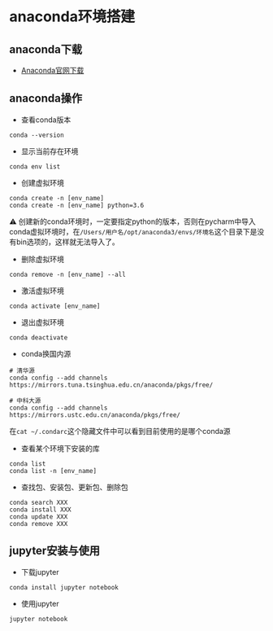 # anaconda环境搭建

## anaconda下载

- [Anaconda官网下载](https://www.anaconda.com/products/individual#macos)

## anaconda操作

- 查看conda版本

```shell
conda --version
```

- 显示当前存在环境

```shell
conda env list
```

- 创建虚拟环境

```shell
conda create -n [env_name]
conda create -n [env_name] python=3.6
```

⚠️ 创建新的conda环境时，一定要指定python的版本，否则在pycharm中导入conda虚拟环境时，在`/Users/用户名/opt/anaconda3/envs/环境名`这个目录下是没有bin选项的，这样就无法导入了。

- 删除虚拟环境

```shell
conda remove -n [env_name] --all
```

- 激活虚拟环境

```shell
conda activate [env_name]
```

- 退出虚拟环境

```shell
conda deactivate
```

- conda换国内源

```shell
# 清华源
conda config --add channels https://mirrors.tuna.tsinghua.edu.cn/anaconda/pkgs/free/

# 中科大源
conda config --add channels https://mirrors.ustc.edu.cn/anaconda/pkgs/free/
```

在`cat ~/.condarc`这个隐藏文件中可以看到目前使用的是哪个conda源

- 查看某个环境下安装的库

```shell
conda list
conda list -n [env_name]
```

- 查找包、安装包、更新包、删除包

```shell
conda search XXX
conda install XXX
conda update XXX
conda remove XXX
```

## jupyter安装与使用

- 下载jupyter

```shell
conda install jupyter notebook
```

- 使用jupyter

```shell
jupyter notebook
```

